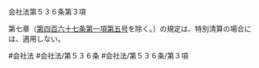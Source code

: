 会社法第５３６条第３項

第七章（[第四百六十七条第一項第五号](会社法＿＿＿＿第４６７条第１項第５号)を除く。）の規定は、特別清算の場合には、適用しない。

#会社法
#会社法/第５３６条
#会社法/第５３６条/第３項
